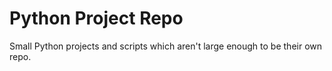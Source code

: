 # Python Project Repo

Small Python projects and scripts which aren't large enough to be their own repo.
